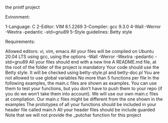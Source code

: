 the printf project 

Evironment:

1-Language: C
2-Editor: VIM 8.1.2269
3-Compiler: gcc 9.3.0
4-Wall -Werror -Wextra -pedantic -std=gnu89
5-Style guidelines: Betty style

Requirements:

Allowed editors: vi, vim, emacs
All your files will be compiled on Ubuntu 20.04 LTS using gcc, using the options -Wall -Werror -Wextra -pedantic -std=gnu89
All your files should end with a new line
A README.md file, at the root of the folder of the project is mandatory
Your code should use the Betty style. It will be checked using betty-style.pl and betty-doc.pl
You are not allowed to use global variables
No more than 5 functions per file
In the following examples, the main.c files are shown as examples. You can use them to test your functions, but you don’t have to push them to your repo (if you do we won’t take them into account). We will use our own main.c files at compilation. Our main.c files might be different from the one shown in the examples
The prototypes of all your functions should be included in your header file called main.h
All your header files should be include guarded
Note that we will not provide the _putchar function for this project
